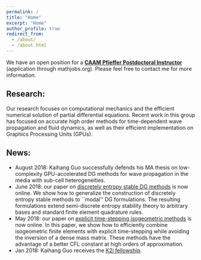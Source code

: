 ```yaml
---
permalink: /
title: "Home"
excerpt: "Home"
author_profile: true
redirect_from: 
  - /about/
  - /about.html
---
```


We have an open position for a [**CAAM Pfieffer Postdoctoral Instructor**](https://www.mathjobs.org/jobs/jobs/12232) (application through mathjobs.org). Please feel free to contact me for more information.

## Research: 

Our research focuses on computational mechanics and the efficient numerical solution of partial differential equations. Recent work in this group has focused on accurate high order methods for time-dependent wave propagation and fluid dynamics, as well as their efficient implementation on Graphics Processing Units (GPUs). 

## News:

* August 2018: Kaihang Guo successfully defends his MA thesis on low-complexity GPU-accelerated DG methods for wave propagation in the media with sub-cell heterogeneities. 
* June 2018: our paper on <u>[discretely entropy stable DG methods](https://www.sciencedirect.com/science/article/pii/S0021999118301153)</u> is now online. We show how to generalize the construction of discretely entropy stable methods to ``modal'' DG formulations. The resulting formulations extend semi-discrete entropy stability theory to arbitrary bases and standard finite element quadrature rules.
* May 2018: our paper on [explicit time-stepping isogeometric methods](https://www.sciencedirect.com/science/article/pii/S0045782518300240) is now online. In this paper, we show how to efficiently combine isogeometric finite elements with explicit time-stepping while avoiding the inversion of a dense mass matrix. These methods have the advantage of a better CFL constant at high orders of approximation.
* Jan 2018: Kaihang Guo receives the [K2i fellowship](https://caamweb.rice.edu/news/k2i-fellowships-2017).
